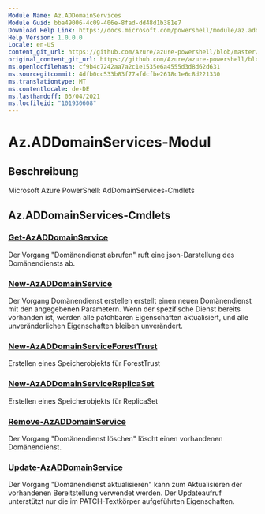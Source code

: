 ```yaml
---
Module Name: Az.ADDomainServices
Module Guid: bba49006-4c09-406e-8fad-dd48d1b381e7
Download Help Link: https://docs.microsoft.com/powershell/module/az.addomainservices
Help Version: 1.0.0.0
Locale: en-US
content_git_url: https://github.com/Azure/azure-powershell/blob/master/src/ADDomainServices/help/Az.ADDomainServices.md
original_content_git_url: https://github.com/Azure/azure-powershell/blob/master/src/ADDomainServices/help/Az.ADDomainServices.md
ms.openlocfilehash: cf9b4c7242aa7a2c1e1535e6a4555d3d8d62d631
ms.sourcegitcommit: 4dfb0cc533b83f77afdcfbe2618c1e6c8d221330
ms.translationtype: MT
ms.contentlocale: de-DE
ms.lasthandoff: 03/04/2021
ms.locfileid: "101930608"
---
```

# Az.ADDomainServices-Modul
## Beschreibung
Microsoft Azure PowerShell: AdDomainServices-Cmdlets

## Az.ADDomainServices-Cmdlets
### [Get-AzADDomainService](Get-AzADDomainService.md)
Der Vorgang "Domänendienst abrufen" ruft eine json-Darstellung des Domänendiensts ab.

### [New-AzADDomainService](New-AzADDomainService.md)
Der Vorgang Domänendienst erstellen erstellt einen neuen Domänendienst mit den angegebenen Parametern.
Wenn der spezifische Dienst bereits vorhanden ist, werden alle patchbaren Eigenschaften aktualisiert, und alle unveränderlichen Eigenschaften bleiben unverändert.

### [New-AzADDomainServiceForestTrust](New-AzADDomainServiceForestTrust.md)
Erstellen eines Speicherobjekts für ForestTrust

### [New-AzADDomainServiceReplicaSet](New-AzADDomainServiceReplicaSet.md)
Erstellen eines Speicherobjekts für ReplicaSet

### [Remove-AzADDomainService](Remove-AzADDomainService.md)
Der Vorgang "Domänendienst löschen" löscht einen vorhandenen Domänendienst.

### [Update-AzADDomainService](Update-AzADDomainService.md)
Der Vorgang "Domänendienst aktualisieren" kann zum Aktualisieren der vorhandenen Bereitstellung verwendet werden.
Der Updateaufruf unterstützt nur die im PATCH-Textkörper aufgeführten Eigenschaften.


